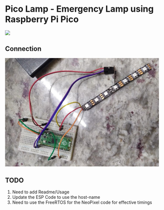 # Pico Lamp - Emergency Lamp using Raspberry Pi Pico

![](output.gif)

## Connection
![](connection.jpeg)

## TODO
1. Need to add Readme/Usage
2. Update the ESP Code to use the host-name
3. Need to use the FreeRTOS for the NeoPixel code for effective timings
